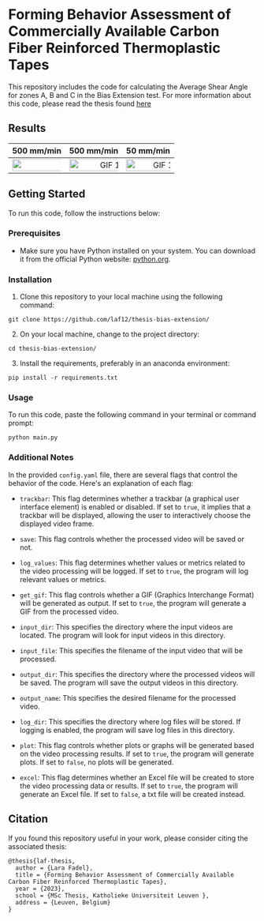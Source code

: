 # Forming Behavior Assessment of Commercially Available Carbon Fiber Reinforced Thermoplastic Tapes

This repository includes the code for calculating the Average Shear Angle for zones A, B and C in the Bias Extension test.
For more information about this code, please read the thesis found [here](soon)

## Results

500 mm/min | 500 mm/min | 50 mm/min
:--: | :--: | :--:
<img src="github_viz/500_245C_1.gif" alt="GIF 1" width="300%"> | <img src="github_viz/500_245C_2.gif" alt="GIF 1" width="150%"> | <img src="github_viz/50_245C.gif" alt="GIF 1" width="150%">


## Getting Started

To run this code, follow the instructions below:


### Prerequisites

- Make sure you have Python installed on your system. You can download it from the official Python website: [python.org](https://www.python.org/).

### Installation
1. Clone this repository to your local machine using the following command:
```
git clone https://github.com/laf12/thesis-bias-extension/
```
2. On your local machine, change to the project directory:
```
cd thesis-bias-extension/
```
3. Install the requirements, preferably in an anaconda environment:
```
pip install -r requirements.txt
```

### Usage

To run this code, paste the following command in your terminal or command prompt:
```
python main.py
```

### Additional Notes

In the provided `config.yaml` file, there are several flags that control the behavior of the code. Here's an explanation of each flag:

- `trackbar`: This flag determines whether a trackbar (a graphical user interface element) is enabled or disabled. If set to `true`, it implies that a trackbar will be displayed, allowing the user to interactively choose the displayed video frame. 

- `save`: This flag controls whether the processed video will be saved or not.

- `log_values`: This flag determines whether values or metrics related to the video processing will be logged. If set to `true`, the program will log relevant values or metrics.

- `get_gif`: This flag controls whether a GIF (Graphics Interchange Format) will be generated as output. If set to `true`, the program will generate a GIF from the processed video.

- `input_dir`: This specifies the directory where the input videos are located. The program will look for input videos in this directory.

- `input_file`: This specifies the filename of the input video that will be processed.

- `output_dir`: This specifies the directory where the processed videos will be saved. The program will save the output videos in this directory.

- `output_name`: This specifies the desired filename for the processed video.

- `log_dir`: This specifies the directory where log files will be stored. If logging is enabled, the program will save log files in this directory.

- `plot`: This flag controls whether plots or graphs will be generated based on the video processing results. If set to `true`, the program will generate plots. If set to `false`, no plots will be generated.

- `excel`: This flag determines whether an Excel file will be created to store the video processing data or results. If set to `true`, the program will generate an Excel file. If set to `false`, a txt file will be created instead.

## Citation

If you found this repository useful in your work, please consider citing the associated thesis:

```
@thesis{laf-thesis,
  author = {Lara Fadel},
  title = {Forming Behavior Assessment of Commercially Available Carbon Fiber Reinforced Thermoplastic Tapes},
  year = {2023},
  school = {MSc Thesis, Katholieke Universiteit Leuven },
  address = {Leuven, Belgium}
}
```


